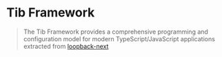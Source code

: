 # Tib Framework

> The Tib Framework provides a comprehensive programming and configuration model
> for modern TypeScript/JavaScript applications extracted from
> [loopback-next](https://github.com/strongloop/loopback-next)
